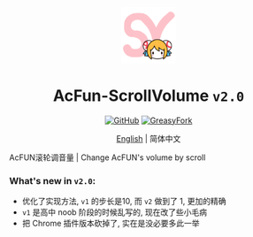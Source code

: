 <div align="center">
    <img src="https://github.com/SynRGB/AcFun-ScrollVolume/raw/main/%23README/icon/256.png" width="20%"/>
    <h1>AcFun-ScrollVolume <code>v2.0</code></h1>
	<p><a href='https://github.com/SynRGB/AcFun-ScrollVolume'><img src="https://img.shields.io/badge/-GitHub-3A3A3A?style=flat&amp;logo=GitHub&amp;logoColor=white" referrerpolicy="no-referrer" alt="GitHub"></a>
	<a href='https://greasyfork.org/zh-CN/scripts/453260-acfun%E6%BB%9A%E8%BD%AE%E8%B0%83%E9%9F%B3%E9%87%8F'><img src="https://img.shields.io/badge/-GreasyFork-670000?style=flat&amp;logo=tampermonkey&amp;logoColor=white" referrerpolicy="no-referrer" alt="GreasyFork"></a></p>
	<p><a href='https://github.com/SynRGB/AcFun-ScrollVolume/blob/main/README.md'>English</a> | 简体中文</p>
</div>

AcFUN滚轮调音量 | Change AcFUN's volume by scroll

### What's new in `v2.0`:

- 优化了实现方法, `v1` 的步长是10, 而 `v2` 做到了 1, 更加的精确
- `v1` 是高中 noob 阶段的时候乱写的, 现在改了些小毛病
- 把 Chrome 插件版本砍掉了, 实在是没必要多此一举